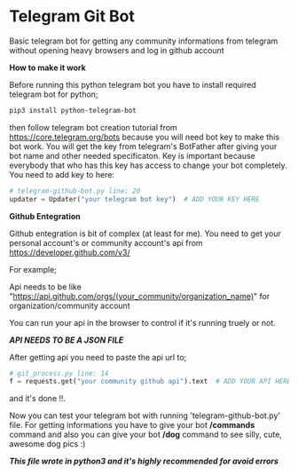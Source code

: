 # Telegram Git Bot

Basic telegram bot for getting any community informations from telegram without opening heavy browsers and log in github account

**How to make it work**

Before running this python telegram bot you have to install required telegram bot for python;
       
```sh
pip3 install python-telegram-bot
```
then follow telegram bot creation tutorial from https://core.telegram.org/bots because you will need bot key to make this bot work. You will get the key from telegram's BotFather after giving your bot name and other needed specificaton. Key is important because everybody that who has this key has access to change your bot completely. You need to add key to here:

```py
# telegram-github-bot.py line: 20
updater = Updater("your telegram bot key")	# ADD YOUR KEY HERE
```

**Github Entegration**

Github entegration is bit of complex (at least for me).
You need to get your personal account's or community account's api from https://developer.github.com/v3/


For example;

Api needs to be like "https://api.github.com/orgs/(your_community/organization_name)" for organization/community account

You can run your api in the browser to control if it's running truely or not.

***API NEEDS TO BE A JSON FILE***

After getting api you need to paste the api url to;

```py
# git_process.py line: 14
f = requests.get("your community github api").text 	# ADD YOUR API HERE
```
and it's done !!.

Now you can test your telegram bot with running 'telegram-github-bot.py' file. 
For getting informations you have to give your bot **/commands** command and also you can give your bot **/dog** command to see silly, cute, awesome dog pics :)

***This file wrote in python3 and it's highly recommended for avoid errors***
